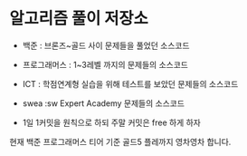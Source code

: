 # 알고리즘 풀이 저장소

- 백준 : 브론즈~골드 사이 문제들을 풀었던 소스코드 
- 프로그래머스 : 1~3레벨 까지의 문제들의 소스코드
- ICT : 학점연계형 실습을 위해 테스트를 보았던 문제들의 소스코드
- swea :sw Expert Academy 문제들의 소스코드



- 1일 1커밋을 원칙으로 하되 주말 커밋은 free 하게 하자

 현재 백준 프로그래머스 티어 기준 골드5
플레까지 영차영차 합니다.
